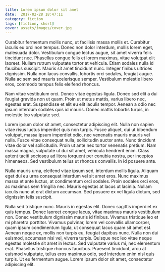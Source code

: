 ```yaml
---
title: Lorem ipsum dolor sit amet
date:  2017-02-28 18:47:11
category: fiction
tags: [fiction, short]
cover: assets/images/cover.jpg
---
```

Curabitur fermentum mollis nunc, ut facilisis massa mollis et. Curabitur iaculis eu orci non tempus. Donec non dolor interdum, mollis lorem eget, malesuada dolor. Vestibulum congue lectus augue, sit amet viverra felis tincidunt nec. Phasellus congue felis et lorem maximus, vitae volutpat elit laoreet. Nullam rutrum vulputate tortor at vehicula. Etiam sodales nulla id faucibus suscipit. Mauris sit amet tincidunt nunc. Integer finibus ultrices dignissim. Nulla non lacus convallis, lobortis orci sodales, feugiat augue. Nulla ac sem sed mauris scelerisque semper. Vestibulum molestie libero eros, commodo tempus felis eleifend rhoncus.

Nam vitae vestibulum orci. Donec vitae egestas ligula. Donec sed elit a dui feugiat gravida non ut quam. Proin ut metus mattis, varius libero nec, egestas erat. Suspendisse et elit eu elit iaculis tempor. Aenean a odio nec ipsum interdum sodales quis id mauris. Donec mattis lobortis turpis, in molestie leo vulputate sed.

Lorem ipsum dolor sit amet, consectetur adipiscing elit. Nulla non sapien vitae risus luctus imperdiet quis non turpis. Fusce aliquet, dui ut bibendum volutpat, massa ipsum imperdiet odio, nec venenatis mauris mauris vel nulla. Fusce vitae consequat nulla, sollicitudin auctor ante. Nunc tincidunt vitae dolor vel sollicitudin. Proin ut ante nec tortor venenatis pretium. Nam massa magna, vulputate ut dui sit amet, vehicula hendrerit enim. Class aptent taciti sociosqu ad litora torquent per conubia nostra, per inceptos himenaeos. Sed vestibulum tellus ut rhoncus convallis. In id posuere ante.

Nulla mauris urna, eleifend vitae ipsum sed, interdum mollis ligula. Aliquam eget dui eu urna consequat interdum vel sit amet eros. Nunc maximus massa et ante luctus, at condimentum orci sodales. Proin sodales orci eros, ac maximus sem fringilla nec. Mauris egestas at lacus ut lacinia. Nullam iaculis nunc at erat dictum accumsan. Sed posuere ex vel ligula dictum, sed dignissim felis suscipit.

Nulla sed tristique nunc. Mauris in egestas elit. Donec sagittis imperdiet ex quis tempus. Donec laoreet congue lacus, vitae maximus mauris vestibulum non. Donec vestibulum dignissim mauris id finibus. Vivamus tristique leo et mi pharetra porttitor. Vivamus pulvinar, lorem vel convallis ullamcorper, quam ipsum condimentum ligula, ut consequat lacus quam sit amet est. Aenean neque ex, mollis non turpis eu, feugiat dapibus nunc. Nulla non dui euismod, accumsan nisi vel, viverra turpis. Quisque nec leo vitae neque egestas molestie sit amet in lectus. Sed vulputate varius mi, nec elementum erat. Phasellus tristique rhoncus faucibus. Praesent tincidunt, arcu at euismod vulputate, tellus eros maximus odio, sed interdum enim nisl quis turpis. Ut eu fermentum augue. Lorem ipsum dolor sit amet, consectetur adipiscing elit.
